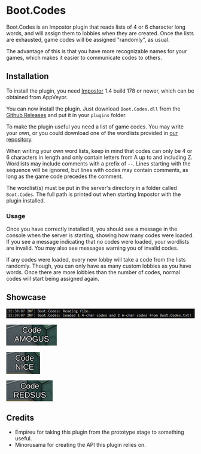 # Boot.Codes

Boot.Codes is an Impostor plugin that reads lists of 4 or 6 character long words, and will assign them to lobbies when they are created. Once the lists are exhausted, game codes will be assigned "randomly", as usual.

The advantage of this is that you have more recognizable names for your games, which makes it easier to communicate codes to others.

## Installation

To install the plugin, you need [Impostor](https://github.com/Impostor/Impostor) 1.4 build 178 or newer, which can be obtained from AppVeyor.

You can now install the plugin. Just download `Boot.Codes.dll` from the [Github Releases](https://github.com/miniduikboot/Boot.Codes/releases) and put it in your `plugins` folder.

To make the plugin useful you need a list of game codes. You may write your own, or you could download one of the wordlists provided in [our repository](https://github.com/miniduikboot/Boot.Codes-lists).

When writing your own word lists, keep in mind that codes can only be 4 or 6 characters in length and only contain letters from A up to and including Z.
​Wordlists may include comments with a prefix of `--`. Lines starting with the sequence will be ignored, but lines with codes may contain comments, as long as the game code precedes the comment.

The wordlist(s) must be put in the server's directory in a folder called `Boot.Codes`. The full path is printed out when starting Impostor with the plugin installed.

### Usage

Once you have correctly installed it, you should see a message in the console when the server is starting, showing how many codes were loaded. If you see a message indicating that no codes were loaded, your wordlists are invalid. You may also see messages warning you of invalid codes.

If any codes were loaded, every new lobby will take a code from the lists randomly. Though, you can only have as many custom lobbies as you have words. Once there are more lobbies than the number of codes, normal codes will start being assigned again.

## Showcase

![](readme-resources/console.png)

![](readme-resources/game0.png)

![](readme-resources/game1.png)

![](readme-resources/game2.png)

## Credits

- Empireu for taking this plugin from the prototype stage to something useful.
- Minorusama for creating the API this plugin relies on.

